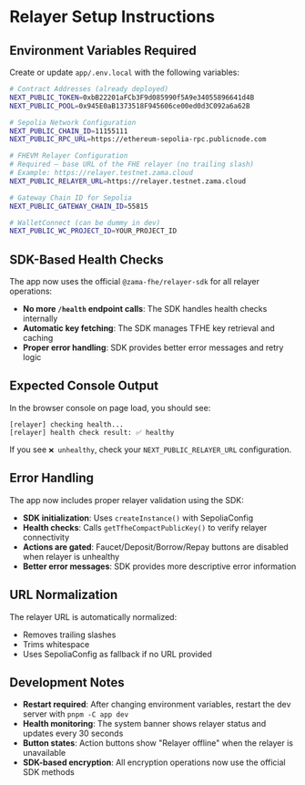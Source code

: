 # Relayer Setup Instructions

## Environment Variables Required

Create or update `app/.env.local` with the following variables:

```bash
# Contract Addresses (already deployed)
NEXT_PUBLIC_TOKEN=0xbB22201aFCb3F9d085990f5A9e34055896641d4B
NEXT_PUBLIC_POOL=0x945E0aB1373518F945606ce00ed0d3C092a6a62B

# Sepolia Network Configuration
NEXT_PUBLIC_CHAIN_ID=11155111
NEXT_PUBLIC_RPC_URL=https://ethereum-sepolia-rpc.publicnode.com

# FHEVM Relayer Configuration
# Required – base URL of the FHE relayer (no trailing slash)
# Example: https://relayer.testnet.zama.cloud
NEXT_PUBLIC_RELAYER_URL=https://relayer.testnet.zama.cloud

# Gateway Chain ID for Sepolia
NEXT_PUBLIC_GATEWAY_CHAIN_ID=55815

# WalletConnect (can be dummy in dev)
NEXT_PUBLIC_WC_PROJECT_ID=YOUR_PROJECT_ID
```

## SDK-Based Health Checks

The app now uses the official `@zama-fhe/relayer-sdk` for all relayer operations:

- **No more `/health` endpoint calls**: The SDK handles health checks internally
- **Automatic key fetching**: The SDK manages TFHE key retrieval and caching
- **Proper error handling**: SDK provides better error messages and retry logic

## Expected Console Output

In the browser console on page load, you should see:

```
[relayer] checking health...
[relayer] health check result: ✅ healthy
```

If you see `❌ unhealthy`, check your `NEXT_PUBLIC_RELAYER_URL` configuration.

## Error Handling

The app now includes proper relayer validation using the SDK:

- **SDK initialization**: Uses `createInstance()` with SepoliaConfig
- **Health checks**: Calls `getTfheCompactPublicKey()` to verify relayer connectivity
- **Actions are gated**: Faucet/Deposit/Borrow/Repay buttons are disabled when relayer is unhealthy
- **Better error messages**: SDK provides more descriptive error information

## URL Normalization

The relayer URL is automatically normalized:
- Removes trailing slashes
- Trims whitespace
- Uses SepoliaConfig as fallback if no URL provided

## Development Notes

- **Restart required**: After changing environment variables, restart the dev server with `pnpm -C app dev`
- **Health monitoring**: The system banner shows relayer status and updates every 30 seconds
- **Button states**: Action buttons show "Relayer offline" when the relayer is unavailable
- **SDK-based encryption**: All encryption operations now use the official SDK methods
